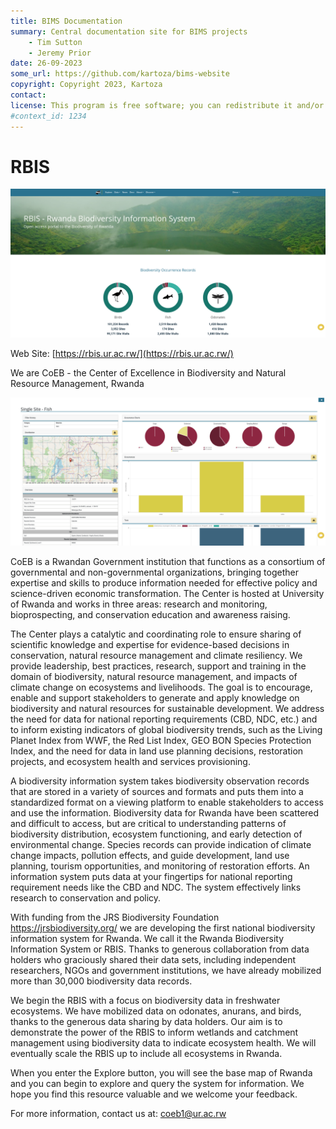 ```yaml
---
title: BIMS Documentation
summary: Central documentation site for BIMS projects
    - Tim Sutton
    - Jeremy Prior
date: 26-09-2023
some_url: https://github.com/kartoza/bims-website
copyright: Copyright 2023, Kartoza
contact: 
license: This program is free software; you can redistribute it and/or modify it under the terms of the GNU Affero General Public License as published by the Free Software Foundation; either version 3 of the License, or (at your option) any later version.
#context_id: 1234
---
```


# RBIS

![RBIS](img/RBIS-1.png)

Web Site: [https://rbis.ur.ac.rw/](https://rbis.ur.ac.rw/)

We are CoEB - the Center of Excellence in Biodiversity and Natural Resource Management, Rwanda

![RBIS](img/RBIS-2.png)

CoEB is a Rwandan Government institution that functions as a consortium of governmental and non-governmental organizations, bringing together expertise and skills to produce information needed for effective policy and science-driven economic transformation.  The Center is hosted at University of Rwanda and works in three areas: research and monitoring, bioprospecting, and conservation education and awareness raising.

The Center plays a catalytic and coordinating role to ensure sharing of scientific knowledge and expertise for evidence-based decisions in conservation, natural resource management and climate resiliency.  We provide leadership, best practices, research, support and training in the domain of biodiversity, natural resource management, and impacts of climate change on ecosystems and livelihoods.  The goal is to encourage, enable and support stakeholders to generate and apply knowledge on biodiversity and natural resources for sustainable development. We address the need for data for national reporting requirements (CBD, NDC, etc.) and to inform existing indicators of global biodiversity trends, such as the Living Planet Index from WWF, the Red List Index, GEO BON Species Protection Index, and the need for data in land use planning decisions, restoration projects, and ecosystem health and services provisioning.

A biodiversity information system takes biodiversity observation records that are stored in a variety of sources and formats and puts them into a standardized format on a viewing platform to enable stakeholders to access and use the information. Biodiversity data for Rwanda have been scattered and difficult to access, but are critical to understanding patterns of biodiversity distribution, ecosystem functioning, and early detection of environmental change. Species records can provide indication of climate change impacts, pollution effects, and guide development, land use planning, tourism opportunities, and monitoring of restoration efforts. An information system puts data at your fingertips for national reporting requirement needs like the CBD and NDC.   The system effectively links research to conservation and policy.

With funding from the JRS Biodiversity Foundation <https://jrsbiodiversity.org/> we are developing the first national biodiversity information system for Rwanda.  We call it the Rwanda Biodiversity Information System or RBIS. Thanks to generous collaboration from data holders who graciously shared their data sets, including independent researchers, NGOs and government institutions, we have already mobilized more than 30,000 biodiversity data records.

We begin the RBIS with a focus on biodiversity data in freshwater ecosystems. We have mobilized data on odonates, anurans, and birds, thanks to the generous data sharing by data holders.  Our aim is to demonstrate the power of the RBIS to inform wetlands and catchment management using biodiversity data to indicate ecosystem health.  We will eventually scale the RBIS up to include all ecosystems in Rwanda.

When you enter the Explore button, you will see the base map of Rwanda and you can begin to explore and query the system for information.  We hope you find this resource valuable and we welcome your feedback.

For more information, contact us at: coeb1@ur.ac.rw

